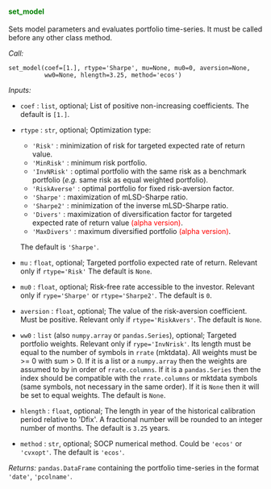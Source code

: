 #### <span style="color:green">set_model</span>

Sets model parameters and evaluates portfolio time-series.
It must be called before any other class method.


*Call:*

```
set_model(coef=[1.], rtype='Sharpe', mu=None, mu0=0, aversion=None,
          ww0=None, hlength=3.25, method='ecos')
```

*Inputs:*

* `coef` : `list`, optional;
  List of positive non-increasing coefficients.
  The default is `[1.]`.
* `rtype` : `str`, optional; Optimization type:
    - `'Risk'` : minimization of risk for targeted expected rate of return value.
    - `'MinRisk'` : minimum risk portfolio.
    - `'InvNRisk'` : optimal portfolio with the same risk as a benchmark
     portfolio (*e.g.* same risk as equal weighted portfolio).
    - `'RiskAverse'` : optimal portfolio for fixed risk-aversion factor.
    - `'Sharpe'` : maximization of mLSD-Sharpe ratio.
    - `'Sharpe2'` : minimization of the inverse mLSD-Sharpe ratio.
    - `'Divers'` : maximization of diversification factor for targeted expected
    rate of return value <span style="color:red">(alpha version)</span>.
    - `'MaxDivers'` : maximum diversified portfolio <span style="color:red">(alpha version)</span>.

  The default is `'Sharpe'`.
* `mu` : `float`, optional;
    Targeted portfolio expected rate of return.
    Relevant only if `rtype='Risk'`
    The default is `None`.
* `mu0` : `float`, optional;
    Risk-free rate accessible to the investor.
    Relevant only if `rype='Sharpe'` or `rtype='Sharpe2'`.
    The default is `0`.
* `aversion` : `float`, optional;
    The value of the risk-aversion coefficient.
    Must be positive. Relevant only if `rtype='RiskAvers'`.
    The default is `None`.
* `ww0` : `list` (also `numpy.array` or `pandas.Series`), optional;
    Targeted portfolio weights.
    Relevant only if `rype='InvNrisk'`.
    Its length must be equal to the number of
    symbols in `rrate` (mktdata).
    All weights must be >= 0 with sum > 0.
    If it is a list or a `numpy.array` then the weights are assumed to
    by in order of `rrate.columns`. If it is a `pandas.Series` then
    the index should be compatible with the `rrate.columns` or mktdata
    symbols (same symbols, not necessary in the same order).
    If it is `None` then it will be set to equal weights.
    The default is `None`.
* `hlength` : `float`, optional;
    The length in year of the historical calibration period relative
    to 'Dfix'. A fractional number will be rounded to an integer number
    of months. The default is `3.25` years.
* `method` : `str`, optional;
SOCP numerical method.
Could be  `'ecos'` or `'cvxopt'`.
The default is `'ecos'`.

*Returns:* `pandas.DataFrame` containing the portfolio time-series in the format
`'date'`, `'pcolname'`.
